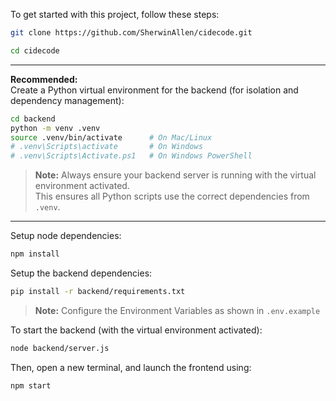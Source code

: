 To get started with this project, follow these steps:

```bash
git clone https://github.com/SherwinAllen/cidecode.git
```

```bash
cd cidecode
```

---

**Recommended:**  
Create a Python virtual environment for the backend (for isolation and dependency management):

```bash
cd backend
python -m venv .venv
source .venv/bin/activate      # On Mac/Linux
# .venv\Scripts\activate       # On Windows
# .venv\Scripts\Activate.ps1   # On Windows PowerShell
```

> **Note:** Always ensure your backend server is running with the virtual environment activated.  
> This ensures all Python scripts use the correct dependencies from `.venv`.

---

Setup node dependencies:

```bash
npm install
```

Setup the backend dependencies:

```bash
pip install -r backend/requirements.txt
```
> **Note:** Configure the Environment Variables as shown in ```.env.example```

To start the backend (with the virtual environment activated): 

```bash
node backend/server.js
```

Then, open a new terminal, and launch the frontend using:

```bash
npm start
```
